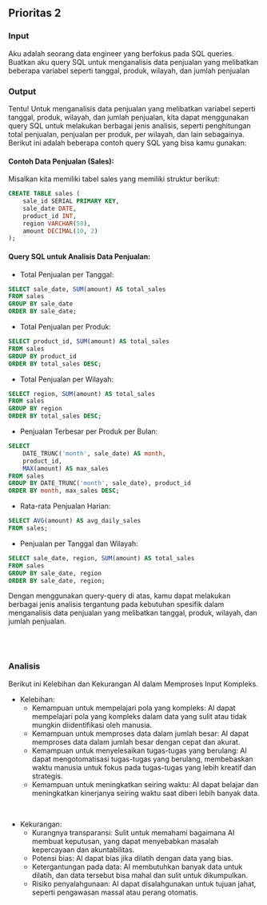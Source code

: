 ## Prioritas 2
### Input
Aku adalah seorang data engineer yang berfokus pada SQL queries. Buatkan aku query SQL untuk menganalisis data penjualan yang melibatkan beberapa variabel seperti tanggal, produk, wilayah, dan jumlah penjualan

### Output
Tentu! Untuk menganalisis data penjualan yang melibatkan variabel seperti tanggal, produk, wilayah, dan jumlah penjualan, kita dapat menggunakan query SQL untuk melakukan berbagai jenis analisis, seperti penghitungan total penjualan, penjualan per produk, per wilayah, dan lain sebagainya. Berikut ini adalah beberapa contoh query SQL yang bisa kamu gunakan:

#### Contoh Data Penjualan (Sales):
Misalkan kita memiliki tabel sales yang memiliki struktur berikut:
```sql
CREATE TABLE sales (
    sale_id SERIAL PRIMARY KEY,
    sale_date DATE,
    product_id INT,
    region VARCHAR(50),
    amount DECIMAL(10, 2)
);
```

#### Query SQL untuk Analisis Data Penjualan:
- Total Penjualan per Tanggal:
```sql
SELECT sale_date, SUM(amount) AS total_sales
FROM sales
GROUP BY sale_date
ORDER BY sale_date;
```

- Total Penjualan per Produk:
```sql
SELECT product_id, SUM(amount) AS total_sales
FROM sales
GROUP BY product_id
ORDER BY total_sales DESC;
```

- Total Penjualan per Wilayah:
```sql
SELECT region, SUM(amount) AS total_sales
FROM sales
GROUP BY region
ORDER BY total_sales DESC;
```

- Penjualan Terbesar per Produk per Bulan:
```sql
SELECT 
    DATE_TRUNC('month', sale_date) AS month,
    product_id,
    MAX(amount) AS max_sales
FROM sales
GROUP BY DATE_TRUNC('month', sale_date), product_id
ORDER BY month, max_sales DESC;
```

- Rata-rata Penjualan Harian:
```sql
SELECT AVG(amount) AS avg_daily_sales
FROM sales;
```

- Penjualan per Tanggal dan Wilayah:
```sql
SELECT sale_date, region, SUM(amount) AS total_sales
FROM sales
GROUP BY sale_date, region
ORDER BY sale_date, region;
```
Dengan menggunakan query-query di atas, kamu dapat melakukan berbagai jenis analisis tergantung pada kebutuhan spesifik dalam menganalisis data penjualan yang melibatkan tanggal, produk, wilayah, dan jumlah penjualan.


<br><br>

### Analisis
Berikut ini Kelebihan dan Kekurangan AI dalam Memproses Input Kompleks.
- Kelebihan:
    - Kemampuan untuk mempelajari pola yang kompleks: AI dapat mempelajari pola yang kompleks dalam data yang sulit atau tidak mungkin diidentifikasi oleh manusia.
    - Kemampuan untuk memproses data dalam jumlah besar: AI dapat memproses data dalam jumlah besar dengan cepat dan akurat.
    - Kemampuan untuk menyelesaikan tugas-tugas yang berulang: AI dapat mengotomatisasi tugas-tugas yang berulang, membebaskan waktu manusia untuk fokus pada tugas-tugas yang lebih kreatif dan strategis.
    - Kemampuan untuk meningkatkan seiring waktu: AI dapat belajar dan meningkatkan kinerjanya seiring waktu saat diberi lebih banyak data.

<br>

- Kekurangan:
    - Kurangnya transparansi: Sulit untuk memahami bagaimana AI membuat keputusan, yang dapat menyebabkan masalah kepercayaan dan akuntabilitas.
    - Potensi bias: AI dapat bias jika dilatih dengan data yang bias.
    - Ketergantungan pada data: AI membutuhkan banyak data untuk dilatih, dan data tersebut bisa mahal dan sulit untuk dikumpulkan.
    - Risiko penyalahgunaan: AI dapat disalahgunakan untuk tujuan jahat, seperti pengawasan massal atau perang otomatis.